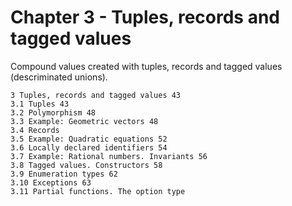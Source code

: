 # Chapter 3 - Tuples, records and tagged values

Compound values created with tuples, records and tagged values (descriminated unions).

    3 Tuples, records and tagged values 43
    3.1 Tuples 43
    3.2 Polymorphism 48
    3.3 Example: Geometric vectors 48
    3.4 Records
    3.5 Example: Quadratic equations 52
    3.6 Locally declared identifiers 54
    3.7 Example: Rational numbers. Invariants 56
    3.8 Tagged values. Constructors 58
    3.9 Enumeration types 62
    3.10 Exceptions 63
    3.11 Partial functions. The option type